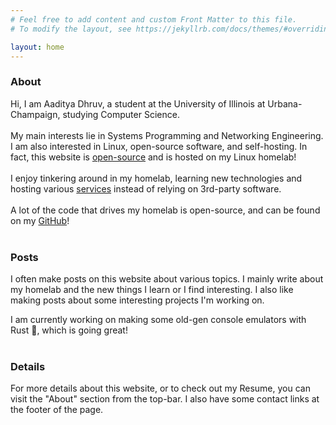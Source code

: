 ```yaml
---
# Feel free to add content and custom Front Matter to this file.
# To modify the layout, see https://jekyllrb.com/docs/themes/#overriding-theme-defaults

layout: home
---
```


### About

Hi, I am Aaditya Dhruv, a student at the University of Illinois at Urbana-Champaign, studying Computer Science.
<br>
<br>
My main interests lie in Systems Programming and Networking Engineering. I am also interested in Linux, open-source software, and self-hosting. In fact, this website is [open-source](https://github.com/aadityadhruv/website) and is hosted on my Linux homelab! 
<br>
<br>
I enjoy tinkering around in my homelab, learning new technologies and hosting various [services](https://dashboard.aadityadhruv.com) instead of relying on 3rd-party software. 
<br>
<br>
A lot of the code that drives my homelab is open-source, and can be found on my [GitHub](https://github.com/aadityadhruv)!
<br>
<br>
### Posts

I often make posts on this website about various topics.  I mainly write about my homelab and the new things I learn or I find interesting. I also like making posts about some interesting projects I'm working on.

I am currently working on making some old-gen console emulators with Rust :crab:, which is going great!
<br>
<br>
### Details

For more details about this website, or to check out my Resume, you can visit the "About" section from the top-bar. I also have some contact links at the footer of the page.
